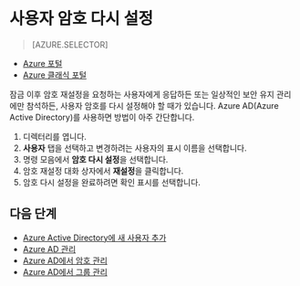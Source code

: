 <properties
	pageTitle="Azure Active Directory에서 사용자 암호 다시 설정 | Microsoft Azure"
	description="관리자가 Azure Active Directory에서 사용자 암호를 다시 설정하는 방법에 대해 설명합니다."
	services="active-directory"
	documentationCenter=""
	authors="curtand"
	manager="stevenpo"
	editor=""/>

<tags
	ms.service="active-directory"
	ms.workload="identity"
	ms.tgt_pltfrm="na"
	ms.devlang="na"
	ms.topic="article"
	ms.date="08/23/2016"
	ms.author="curtand"/>

# 사용자 암호 다시 설정

> [AZURE.SELECTOR]
- [Azure 포털](active-directory-users-reset-password-azure-portal.md)
- [Azure 클래식 포털](active-directory-create-users-reset-password.md)

잠금 이후 암호 재설정을 요청하는 사용자에게 응답하든 또는 일상적인 보안 유지 관리에만 참석하든, 사용자 암호를 다시 설정해야 할 때가 있습니다. Azure AD(Azure Active Directory)를 사용하면 방법이 아주 간단합니다.

  1. 디렉터리를 엽니다.
  2. **사용자** 탭을 선택하고 변경하려는 사용자의 표시 이름을 선택합니다.
  3. 명령 모음에서 **암호 다시 설정**을 선택합니다.
  4. 암호 재설정 대화 상자에서 **재설정**을 클릭합니다.
  5. 암호 다시 설정을 완료하려면 확인 표시를 선택합니다.



## 다음 단계

- [Azure Active Directory에 새 사용자 추가](active-directory-create-users.md)
- [Azure AD 관리](active-directory-administer.md)
- [Azure AD에서 암호 관리](active-directory-manage-passwords.md)
- [Azure AD에서 그룹 관리](active-directory-manage-groups.md)

<!---HONumber=AcomDC_0914_2016-->